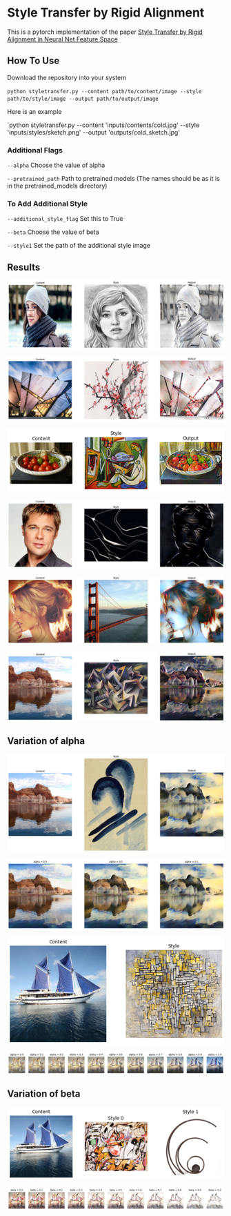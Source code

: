 # Style Transfer by Rigid Alignment

This is a pytorch implementation of the paper [Style Transfer by Rigid Alignment in Neural Net Feature Space](https://arxiv.org/abs/1909.13690)


## How To Use

Download the repository into your system

`python styletransfer.py --content path/to/content/image --style path/to/style/image --output path/to/output/image`

Here is an example

`python styletransfer.py --content 'inputs/contents/cold.jpg' --style 'inputs/styles/sketch.png' --output 'outputs/cold_sketch.jpg'

### Additional Flags

`--alpha` Choose the value of alpha

`--pretrained_path` Path to pretrained models (The names should be as it is in the pretrained_models directory)

### To Add Additional Style

`--additional_style_flag` Set this to True

`--beta` Choose the value of beta

`--style1` Set the path of the additional style image


## Results

![result1](examples/result1.png)

![result2](examples/result2.png)

![result3](examples/result3.png)

![result5](examples/result5.png)

![result7](examples/result7.png)

![result8](examples/result8.png)

## Variation of alpha

![result4](examples/result4.png)

![result6](examples/result6.png)

![sample_alpha](examples/sample_alpha.png)

![result_alpha](examples/result_alpha.png)

## Variation of beta

![sample_beta](examples/sample_beta.png)

![result_beta](examples/result_beta.png)
